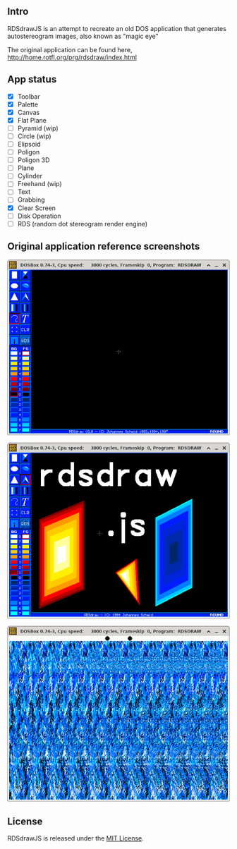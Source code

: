 ## Intro

RDSdrawJS is an attempt to recreate an old DOS application that generates autostereogram images, also known as "magic eye"

The original application can be found here, http://home.rotfl.org/prg/rdsdraw/index.html

## App status

- [x] Toolbar
- [x] Palette
- [x] Canvas
- [x] Flat Plane
- [ ] Pyramid (wip)
- [ ] Circle (wip)
- [ ] Elipsoid
- [ ] Poligon
- [ ] Poligon 3D
- [ ] Plane
- [ ] Cylinder
- [ ] Freehand (wip)
- [ ] Text
- [ ] Grabbing
- [x] Clear Screen
- [ ] Disk Operation
- [ ] RDS (random dot stereogram render engine)

## Original application reference screenshots

![blank screen](https://github.com/paulogeyer/rdsdrawjs/raw/master/docs/rdsdraw30.png "blank screen")

![drawings on canvvas](https://github.com/paulogeyer/rdsdrawjs/raw/master/docs/rdsdraw301.png "drawings on ccanvas")

![generated random dot stereogram](https://github.com/paulogeyer/rdsdrawjs/raw/master/docs/rdsdraw302.png "generated random dot stereogram")

## License

RDSdrawJS is released under the [MIT License](https://opensource.org/licenses/MIT).